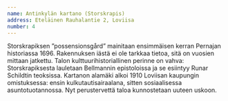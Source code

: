 ```yaml
---
name: Antinkylän kartano (Storskrapis)
address: Eteläinen Rauhalantie 2, Loviisa
number: 4
---
```

Storskrapiksen ”possensionsgård” mainitaan ensimmäisen kerran Pernajan historiassa 1696. Rakennuksen iästä ei ole tarkkaa tietoa, sitä on vuosien mittaan jatkettu. Talon kulttuurihistoriallinen perinne on vahva: Storskrapiksesta lauletaan Bellmannin epistoloissa ja se esiintyy Runar Schildtin teoksissa. Kartanon alamäki alkoi 1910 Loviisan kaupungin omistuksessa: ensin kulkutautisairaalana, sitten sosiaalisessa asuntotuotannossa. Nyt perustervettä taloa kunnostetaan uuteen uskoon.